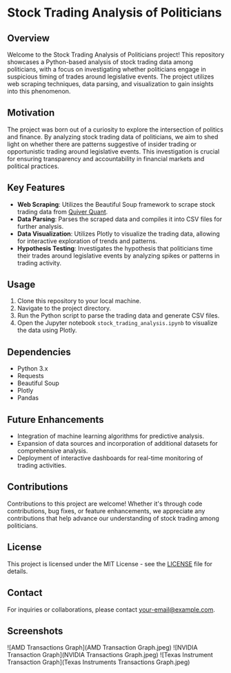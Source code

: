 # Stock Trading Analysis of Politicians

## Overview

Welcome to the Stock Trading Analysis of Politicians project! This repository showcases a Python-based analysis of stock trading data among politicians, with a focus on investigating whether politicians engage in suspicious timing of trades around legislative events. The project utilizes web scraping techniques, data parsing, and visualization to gain insights into this phenomenon.

## Motivation

The project was born out of a curiosity to explore the intersection of politics and finance. By analyzing stock trading data of politicians, we aim to shed light on whether there are patterns suggestive of insider trading or opportunistic trading around legislative events. This investigation is crucial for ensuring transparency and accountability in financial markets and political practices.

## Key Features

- **Web Scraping**: Utilizes the Beautiful Soup framework to scrape stock trading data from [Quiver Quant](https://www.quiverquant.com/congresstrading).
- **Data Parsing**: Parses the scraped data and compiles it into CSV files for further analysis.
- **Data Visualization**: Utilizes Plotly to visualize the trading data, allowing for interactive exploration of trends and patterns.
- **Hypothesis Testing**: Investigates the hypothesis that politicians time their trades around legislative events by analyzing spikes or patterns in trading activity.

## Usage

1. Clone this repository to your local machine.
2. Navigate to the project directory.
3. Run the Python script to parse the trading data and generate CSV files.
4. Open the Jupyter notebook `stock_trading_analysis.ipynb` to visualize the data using Plotly.

## Dependencies

- Python 3.x
- Requests
- Beautiful Soup
- Plotly
- Pandas

## Future Enhancements

- Integration of machine learning algorithms for predictive analysis.
- Expansion of data sources and incorporation of additional datasets for comprehensive analysis.
- Deployment of interactive dashboards for real-time monitoring of trading activities.

## Contributions

Contributions to this project are welcome! Whether it's through code contributions, bug fixes, or feature enhancements, we appreciate any contributions that help advance our understanding of stock trading among politicians.

## License

This project is licensed under the MIT License - see the [LICENSE](LICENSE) file for details.

## Contact

For inquiries or collaborations, please contact [your-email@example.com](mailto:your-email@example.com).

## Screenshots

![AMD Transactions Graph](AMD Transaction Graph.jpeg)
![NVIDIA Transaction Graph](NVIDIA Transactions Graph.jpeg)
![Texas Instrument Transaction Graph](Texas Instruments Transactions Graph.jpeg)
